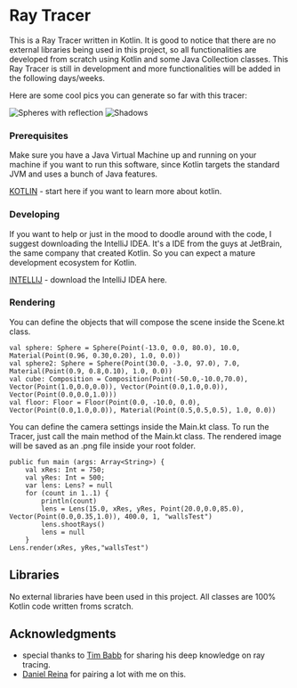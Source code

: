 # Ray Tracer

This is a Ray Tracer written in Kotlin. It is good to notice that there are no external libraries being used in this project, so all functionalities are developed from scratch using Kotlin and some Java Collection classes. This Ray Tracer is still in development and more functionalities will be added in the following days/weeks.


Here are some cool pics you can generate so far with this tracer:

![Spheres with reflection](https://github.com/jonthejon/RayTracer/blob/master/2%20spheres%20refl.png)
![Shadows](https://github.com/jonthejon/RayTracer/blob/master/wallsTest%20copy.png)

### Prerequisites

Make sure you have a Java Virtual Machine up and running on your machine if you want to run this software, since Kotlin targets the standard JVM and uses a bunch of Java features.

[KOTLIN](https://kotlinlang.org/) - start here if you want to learn more about kotlin.

### Developing

If you want to help or just in the mood to doodle around with the code, I suggest downloading the IntelliJ IDEA. It's a IDE from the guys at JetBrain, the same company that created Kotlin. So you can expect a mature development ecosystem for Kotlin.

[INTELLIJ](https://www.jetbrains.com/idea/) - download the IntelliJ IDEA here.

### Rendering

You can define the objects that will compose the scene inside the Scene.kt class.

```
val sphere: Sphere = Sphere(Point(-13.0, 0.0, 80.0), 10.0, Material(Point(0.96, 0.30,0.20), 1.0, 0.0))
val sphere2: Sphere = Sphere(Point(30.0, -3.0, 97.0), 7.0, Material(Point(0.9, 0.8,0.10), 1.0, 0.0))
val cube: Composition = Composition(Point(-50.0,-10.0,70.0), Vector(Point(1.0,0.0,0.0)), Vector(Point(0.0,1.0,0.0)), Vector(Point(0.0,0.0,1.0)))
val floor: Floor = Floor(Point(0.0, -10.0, 0.0), Vector(Point(0.0,1.0,0.0)), Material(Point(0.5,0.5,0.5), 1.0, 0.0))
```

You can define the camera settings inside the Main.kt class. To run the Tracer, just call the main method of the Main.kt class.
The rendered image will be saved as an .png file inside your root folder.

```
public fun main (args: Array<String>) {
    val xRes: Int = 750;
    val yRes: Int = 500;
    var lens: Lens? = null
    for (count in 1..1) {
        println(count)
        lens = Lens(15.0, xRes, yRes, Point(20.0,0.0,85.0), Vector(Point(0.0,0.35,1.0)), 400.0, 1, "wallsTest")
        lens.shootRays()
        lens = null
    }
Lens.render(xRes, yRes,"wallsTest")
```

## Libraries

No external libraries have been used in this project. All classes are 100% Kotlin code written froms scratch. 

## Acknowledgments

* special thanks to [Tim Babb](https://github.com/trbabb) for sharing his deep knowledge on ray tracing. 
* [Daniel Reina](https://github.com/dgrcode) for pairing a lot with me on this.
